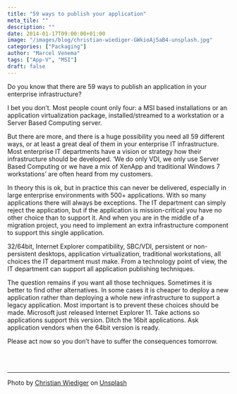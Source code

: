 ```yaml
---
title: "59 ways to publish your application"
meta_tile: ""
description: ""
date: 2014-01-17T09:00:00+01:00
image: "/images/blog/christian-wiediger-GWkioAj5aB4-unsplash.jpg"
categories: ["Packaging"]
author: "Marcel Venema" 
tags: ["App-V", "MSI"]
draft: false
---
```


Do you know that there are 59 ways to publish an application in your enterprise infrastructure?

I bet you don’t. Most people count only four: a MSI based installations or an application virtualization package, installed/streamed to a workstation or a Server Based Computing server. 

But there are more, and there is a huge possibility you need all 59 different ways, or at least a great deal of them in your enterprise IT infrastructure. Most enterprise IT departments have a vision or strategy how their infrastructure should be developed. ‘We do only VDI, we only use Server Based Computing or we have a mix of XenApp and traditional Windows 7 workstations’ are often heard from my customers.

In theory this is ok, but in practice this can never be delivered, especially in large enterprise environments with 500+ applications. With so many applications there will always be exceptions. The IT department can simply reject the application, but if the application is mission-critical you have no other choice than to support it. And when you are in the middle of a migration project, you need to implement an extra infrastructure component to support this single application.

32/64bit, Internet Explorer compatibility, SBC/VDI, persistent or non-persistent desktops, application virtualization, traditional workstations, all choices the IT department must make. From a technology point of view, the IT department can support all application publishing techniques. 

The question remains if you want all those techniques. Sometimes it is better to find other alternatives. In some cases it is cheaper to deploy a new application rather than deploying a whole new infrastructure to support a legacy application. Most important is to prevent these choices should be made. Microsoft just released Internet Explorer 11. Take actions so applications support this version. Ditch the 16bit applications. Ask application vendors when the 64bit version is ready.

Please act now so you don’t have to suffer the consequences tomorrow.

&nbsp;  
&nbsp;  

---

Photo by <a href="https://unsplash.com/@christianw?utm_content=creditCopyText&utm_medium=referral&utm_source=unsplash">Christian Wiediger</a> on <a href="https://unsplash.com/photos/person-using-smartphone-GWkioAj5aB4?utm_content=creditCopyText&utm_medium=referral&utm_source=unsplash">Unsplash</a>

&nbsp; 
